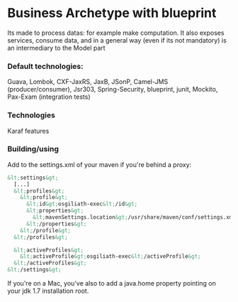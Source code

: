  # Business Archetype with blueprint

Its made to process datas: for example make computation.
It also exposes services, consume data, and in a general way (even if its not mandatory) is an intermediary to the Model part

### Default technologies:
Guava, Lombok, CXF-JaxRS, JaxB, JSonP, Camel-JMS (producer/consumer), Jsr303, Spring-Security, blueprint, junit, Mockito, Pax-Exam (integration tests)


### Technologies
Karaf features

### Building/using

Add to the settings.xml of your maven if you're behind a proxy:
```xml
&lt;settings&gt;
  [...]
  &lt;profiles&gt;
    &lt;profile&gt;
      &lt;id&gt;osgiliath-exec&lt;/id&gt;
      &lt;properties&gt;
        &lt;mavenSettings.location&gt;/usr/share/maven/conf/settings.xml&lt;/mavenSettings.location&gt;
      &lt;/properties&gt;
    &lt;/profile&gt;
  &lt;/profiles&gt;

  &lt;activeProfiles&gt;
    &lt;activeProfile&gt;osgiliath-exec&lt;/activeProfile&gt;
  &lt;/activeProfiles&gt;
&lt;/settings&gt;
```
If you're on a Mac, you've also to add a java.home property pointing on your jdk 1.7 installation root.


